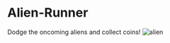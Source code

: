 # Alien-Runner
Dodge the oncoming aliens and collect coins!
![alien](https://user-images.githubusercontent.com/119694832/214724055-1e7d4bb9-0392-45d8-bcb1-0de262e560a7.PNG)
